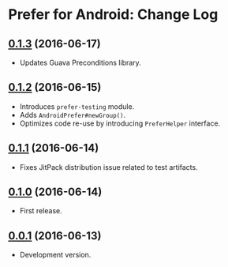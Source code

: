 # Prefer for Android: Change Log

## [0.1.3](../../releases/tag/0.1.3) (2016-06-17)

- Updates Guava Preconditions library.

## [0.1.2](../../releases/tag/0.1.2) (2016-06-15)

- Introduces `prefer-testing` module.
- Adds `AndroidPrefer#newGroup()`.
- Optimizes code re-use by introducing `PreferHelper` interface.

## [0.1.1](../../releases/tag/0.1.1) (2016-06-14)

- Fixes JitPack distribution issue related to test artifacts.

## [0.1.0](../../releases/tag/0.1.0) (2016-06-14)

- First release.

## [0.0.1](../../releases/tag/0.0.1) (2016-06-13)

- Development version.
